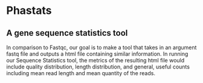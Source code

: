 # Phastats
## A gene sequence statistics tool
In comparison to Fastqc, our goal is to make a tool that takes in an argument fastq file and outputs a html file containing similar information. In running our Sequence Statistics tool, the metrics of the resulting html file would include quality distribution, length distribution, and general, useful counts including mean read length and mean quantity of the reads.
